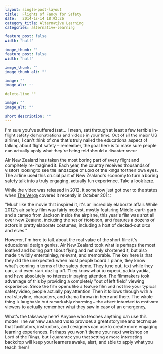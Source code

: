 ```yaml
---
layout: single-post-layout
title:  Flights of Fancy for Safety
date:   2014-12-14 18:03:26
category_title: Alternative Learning
categories: alternative-learning

feature_post: false
width: "half"

image_thumb: ""
feature_post: false
width: "half"

image_thumb: ""
image_thumb_alt: ""

image: ""
image_alt: ""

delete-line ""

image: ""
image_alt: ""

short_description: ""
---
```


I'm sure you've suffered (sat… I mean, sat) through at least a few terrible in-flight safety demonstrations and videos in your time. Out of all the major US airlines, I can't think of one that's truly nailed the educational aspect of talking about flight safety – remember, the goal here is to make sure people can actually apply what they're being told should a disaster occur.

Air New Zealand has taken the most boring part of every flight and completely re-imagined it. Each year, the country receives thousands of visitors looking to see the landscape of Lord of the Rings for their own eyes. The airline used this crucial part of New Zealand's economy to turn a boring safety talk into a truly engaging, actually fun experience. Take a look [here](https://www.youtube.com/watch?v=qOw44VFNk8Y).

While the video was released in 2012, it somehow just got over to the states when [The Verge](http://www.theverge.com/tldr/2014/10/25/7067121/air-new-zealands-epic-hobbit-themed-epic-safety-video-is-the-most-fun) covered it recently in October 2014:

"Much like the movie that inspired it, it's an incredibly elaborate affair. While 2012's air safety film was fairly modest, mostly featuring Middle-earth garb and a cameo from Jackson inside the airplane, this year's film was shot all over New Zealand, including the set of Hobbiton, and features a dozens of actors in pretty elaborate costumes, including a host of decked-out orcs and elves."

However, I'm here to talk about the real value of the short film: it's educational design genius. Air New Zealand took what is perhaps the most loathed and boring part about flying and not only shortened it, but also made it wildly entertaining, relevant, and memorable. The key here is that they did the unexpected: when most people board a plane, they know what's coming in terms of the safety demo. They tune out, text while they can, and even start dozing off. They know what to expect, yadda yadda, and have absolutely no interest in paying attention. The filmmakers took advantage of this by providing a completely "out of left field" viewing experience. Since the film opens like a feature film and not like your typical safety video, people actually pay attention. Then it follows through with a real storyline, characters, and drama thrown in here and there. The whole thing is laughable but remarkably charming – the effect intended to motivate viewers to actually remember what they saw in case of an emergency.

What's the takeaway here? Anyone who teaches anything can use this model! The Air New Zealand video provides a great storyline and technique that facilitators, instructors, and designers can use to create more engaging learning experiences. Perhaps you won't theme your next workshop on Lord of the Rings, but I guarantee you that setting a more interesting backdrop will keep your learners awake, alert, and able to apply what you teach them!
